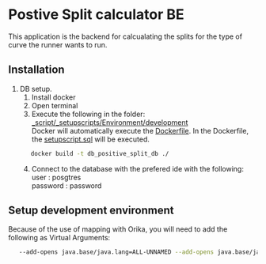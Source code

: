 # Postive Split calculator BE

This application is the backend for calcualating the splits for the type of curve the runner wants to run.

## Installation

1. DB setup.
    1. Install docker
   2. Open terminal
   3. Execute the following in the folder:<br/>[_script/_setupscripts/Environment/development](_script/_setupscripts/Environment/development) <br/>
      Docker will automatically execute the [Dockerfile](_script/_setupscripts/Environment/development/Dockerfile). In the Dockerfile, the [setupscript.sql](_script/_setupscripts/Environment/development/setupscript.sql) will be executed.
   ```bash
      docker build -t db_positive_split_db ./
   ```
   4. Connect to the database with the prefered ide with the following: </br> user : posgtres </br> password : password

## Setup development environment

<p>Because of the use of mapping with Orika, you will need to add the following as Virtual Arguments:</p> 

   ```bash
      --add-opens java.base/java.lang=ALL-UNNAMED --add-opens java.base/java.lang.reflect=ALL-UNNAMED
   ```

      

